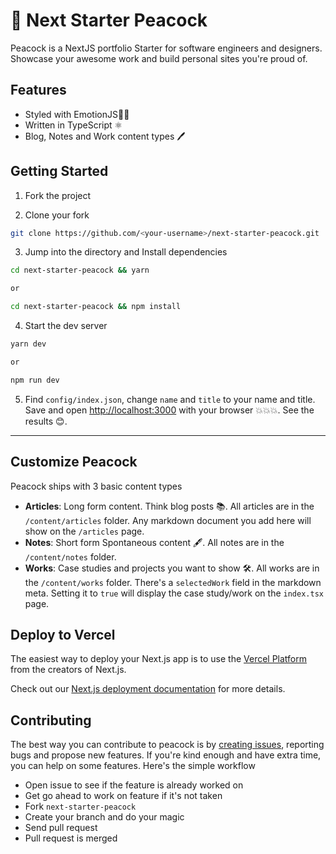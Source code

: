 
# 🦚 Next Starter Peacock
Peacock is a NextJS portfolio Starter for software engineers and designers. Showcase your awesome work and build personal sites you're proud of.

## Features

- Styled with EmotionJS💅🏾
- Written in TypeScript ⚛
- Blog, Notes and Work content types 🖊

## Getting Started

1. Fork the project

2. Clone your fork

```bash
git clone https://github.com/<your-username>/next-starter-peacock.git
```

3. Jump into the directory and Install dependencies
```bash
cd next-starter-peacock && yarn 

or 

cd next-starter-peacock && npm install
```

4. Start the dev server
```bash
yarn dev

or

npm run dev
```

5. Find `config/index.json`, change `name` and `title` to your name and title. Save and open [http://localhost:3000](http://localhost:3000) with your browser 💥💥💥. See the results 😊.

---

## Customize Peacock
Peacock ships with 3 basic content types
- **Articles**: Long form content. Think blog posts 📚. All articles are in the `/content/articles` folder. Any markdown document you add here will show on the `/articles` page.
- **Notes**: Short form Spontaneous content 🖋. All notes are in the `/content/notes` folder. 
- **Works**: Case studies and projects you want to show 🛠. All works are in the `/content/works` folder. There's a `selectedWork` field in the markdown meta. Setting it to `true` will display the case study/work on the `index.tsx` page.

## Deploy to Vercel

The easiest way to deploy your Next.js app is to use the [Vercel Platform](https://vercel.com/import?utm_medium=default-template&filter=next.js&utm_source=create-next-app&utm_campaign=create-next-app-readme) from the creators of Next.js.

Check out our [Next.js deployment documentation](https://nextjs.org/docs/deployment) for more details.

## Contributing
The best way you can contribute to peacock is by [creating issues](https://github.com/vickOnRails/next-starter-peacock/issues), reporting bugs and propose new features. If you're kind enough and have extra time, you can help on some features. Here's the simple workflow

- Open issue to see if the feature is already worked on 
- Get go ahead to work on feature if it's not taken
- Fork `next-starter-peacock`
- Create your branch and do your magic
- Send pull request
- Pull request is merged

